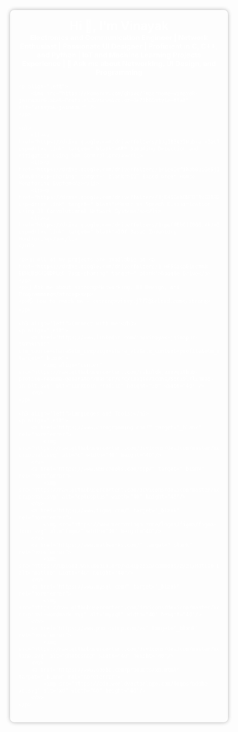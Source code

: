 <!DOCTYPE html>
<html>
<head>
    <style>
        .background {
            background-image: url('https://cdn.pixabay.com/photo/2017/08/30/03/10/abstract-2695563_960_720.jpg'); /* Replace with your preferred network-themed image URL */
            background-size: cover;
            background-position: center;
            color: white;
            padding: 20px;
            border-radius: 10px;
            box-shadow: 0 0 10px rgba(0, 0, 0, 0.3);
        }
        h1, h3, p {
            margin: 0;
            padding: 0;
        }
        a {
            color: white;
            text-decoration: none;
        }
    </style>
</head>
<body>

<div class="background">
    <h1 align="center">Hi 👋, I'm Vinayak</h1>
    <h3 align="center">Electronics and Communication Engineer | Network Enthusiast | Passionate UI Designer | Proficient in C, C++, and Python | IoT and Machine Learning Projects Experience | 💬 Ask me about Networking, UI Design, and Programming</h3>

    <p align="left">
        <img src="https://komarev.com/ghpvc/?username=vinayak-jainapur&label=Profile%20views&color=0e75b6&style=flat" alt="vinayak-jainapur" />
    </p>

    <ul>
        <li><a href="https://drive.google.com/drive/folders/1JgJB5A21Npbka_x3at7HQoLXruZbFO6R?usp=drive_link" target="_blank">ARP Spoofing Detection and Mitigation using SDN Controller</a></li>
        <li><a href="https://drive.google.com/drive/folders/1c1eoOvfihbbBUiGe5jIEgv0un-G6mVDh?usp=sharing" target="_blank">IOT Based Green House Monitoring System</a></li>
        <li><a href="https://drive.google.com/drive/folders/1jE45EahONFOFAvG7X92I1xpeDFskLlMq?usp=drive_link" target="_blank">Music vs Speech Classification using 3D Convolutional Network System</a></li>
        <li><a href="https://drive.google.com/drive/folders/1xpeffEbCJIBG0iXkJwZVaLofZf8MKFtd?usp=drive_link" target="_blank">IOT Based Inventory Monitoring</a></li>
    </ul>

    <p>👨‍💻 All of my projects are available at <a href="https://drive.google.com/drive/folders/1-HP5CasaEiLcmm3-EBHqDcK4OQDRLeC_?usp=sharing" target="_blank">Google Drive</a></p>
    <p>💬 Ask me about <strong>Networking, UI Design, and Programming</strong></p>
    <p>📫 How to reach me - <strong>vinay.j777@icloud.com</strong></p>

    <h3 align="left">Connect with me:</h3>
    <p align="left">
        <a href="https://www.linkedin.com/in/vinayak-jainapur-597391300?utm_source=share&utm_campaign=share_via&utm_content=profile&utm_medium=ios_app" target="_blank">
            <img align="center" src="https://raw.githubusercontent.com/rahuldkjain/github-profile-readme-generator/master/src/images/icons/Social/linked-in-alt.svg" alt="LinkedIn Profile" height="30" width="40" />
        </a>
    </p>

    <h3 align="left">Languages and Tools:</h3>
    <p align="left">
        <a href="https://www.cprogramming.com/" target="_blank" rel="noreferrer">
            <img src="https://raw.githubusercontent.com/devicons/devicon/master/icons/c/c-original.svg" alt="c" width="40" height="40"/>
        </a>
        <a href="https://www.w3schools.com/cpp/" target="_blank" rel="noreferrer">
            <img src="https://raw.githubusercontent.com/devicons/devicon/master/icons/cplusplus/cplusplus-original.svg" alt="cplusplus" width="40" height="40"/>
        </a>
        <a href="https://www.figma.com/" target="_blank" rel="noreferrer">
            <img src="https://www.vectorlogo.zone/logos/figma/figma-icon.svg" alt="figma" width="40" height="40"/>
        </a>
        <a href="https://www.mathworks.com/" target="_blank" rel="noreferrer">
            <img src="https://upload.wikimedia.org/wikipedia/commons/2/21/Matlab_Logo.png" alt="matlab" width="40" height="40"/>
        </a>
        <a href="https://www.mysql.com/" target="_blank" rel="noreferrer">
            <img src="https://raw.githubusercontent.com/devicons/devicon/master/icons/mysql/mysql-original-wordmark.svg" alt="mysql" width="40" height="40"/>
        </a>
        <a href="https://www.photoshop.com/en" target="_blank" rel="noreferrer">
            <img src="https://raw.githubusercontent.com/devicons/devicon/master/icons/photoshop/photoshop-line.svg" alt="photoshop" width="40" height="40"/>
        </a>
        <a href="https://www.adobe.com/products/xd.html" target="_blank" rel="noreferrer">
            <img src="https://cdn.worldvectorlogo.com/logos/adobe-xd.svg" alt="xd" width="40" height="40"/>
        </a>
    </p>
</div>

</body>
</html>

